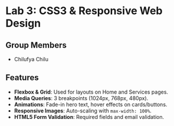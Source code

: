 # Lab 3: CSS3 & Responsive Web Design

## Group Members
- Chilufya Chilu

## Features
- **Flexbox & Grid**: Used for layouts on Home and Services pages.
- **Media Queries**: 3 breakpoints (1024px, 768px, 480px).
- **Animations**: Fade-in hero text, hover effects on cards/buttons.
- **Responsive Images**: Auto-scaling with `max-width: 100%`.
- **HTML5 Form Validation**: Required fields and email validation.

